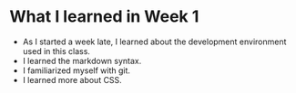 # What I learned in Week 1

- As I started a week late, I learned about the development environment used in this class.
- I learned the markdown syntax.
- I familiarized myself with git.
- I learned more about CSS.